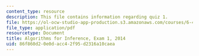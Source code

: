 ```yaml
---
content_type: resource
description: This file contains information regarding quiz 1.
file: https://ol-ocw-studio-app-production.s3.amazonaws.com/courses/6-438-algorithms-for-inference-fall-2014/86f860d20e0dacc42f95d2316a10caea_MIT6_438F14_q14_1.pdf
file_type: application/pdf
resourcetype: Document
title: Algorithms for Inference, Exam 1, 2014
uid: 86f860d2-0e0d-acc4-2f95-d2316a10caea
---
```

